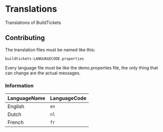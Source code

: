 # Translations
Translations of BuildTickets

## Contributing
The translation files must be named like this:
```
buildtickets-LANGUAGECODE.properties
```

Every language file must be like the demo.properties file, the only thing that can change are the actual messages.

### Information
| LanguageName | LanguageCode                    |
| :--------  |:------------------------------|
| English | `en` |
| Dutch | `nl` |
| French | `fr` |
